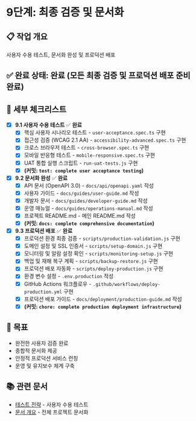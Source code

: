 # 9단계: 최종 검증 및 문서화

## 📋 작업 개요

사용자 수용 테스트, 문서화 완성 및 프로덕션 배포

## ✅ 완료 상태: **완료** (모든 최종 검증 및 프로덕션 배포 준비 완료)

## 📝 세부 체크리스트

- [x] **9.1 사용자 수용 테스트** ✅ **완료**
  - [x] 핵심 사용자 시나리오 테스트 - `user-acceptance.spec.ts` 구현
  - [x] 접근성 검증 (WCAG 2.1 AA) - `accessibility-advanced.spec.ts` 구현
  - [x] 크로스 브라우저 테스트 - `cross-browser.spec.ts` 구현
  - [x] 모바일 반응형 테스트 - `mobile-responsive.spec.ts` 구현
  - [x] UAT 통합 실행 스크립트 - `run-uat-tests.js` 구현
  - [x] **(커밋: `test: complete user acceptance testing`)**

- [x] **9.2 문서화 완성** ✅ **완료**
  - [x] API 문서 (OpenAPI 3.0) - `docs/api/openapi.yaml` 작성
  - [x] 사용자 가이드 - `docs/guides/user-guide.md` 작성
  - [x] 개발자 문서 - `docs/guides/developer-guide.md` 작성
  - [x] 운영 매뉴얼 - `docs/guides/operations-manual.md` 작성
  - [x] 프로젝트 README.md - 메인 README.md 작성
  - [x] **(커밋: `docs: complete comprehensive documentation`)**

- [x] **9.3 프로덕션 배포** ✅ **완료**
  - [x] 프로덕션 환경 최종 검증 - `scripts/production-validation.js` 구현
  - [x] 도메인 설정 및 SSL 인증서 - `scripts/setup-domain.js` 구현
  - [x] 모니터링 및 알람 설정 확인 - `scripts/monitoring-setup.js` 구현
  - [x] 백업 및 재해 복구 계획 - `scripts/backup-restore.js` 구현
  - [x] 프로덕션 배포 자동화 - `scripts/deploy-production.js` 구현
  - [x] 환경 변수 설정 - `.env.production` 작성
  - [x] GitHub Actions 워크플로우 - `.github/workflows/deploy-production.yml` 구현
  - [x] 프로덕션 배포 가이드 - `docs/deployment/production-guide.md` 작성
  - [x] **(커밋: `chore: complete production deployment infrastructure`)**

## 🎯 목표

- 완전한 사용자 검증 완료
- 종합적 문서화 제공
- 안정적 프로덕션 서비스 런칭
- 운영 및 유지보수 체계 구축

## 📚 관련 문서

- [테스트 전략](../design/10-testing.md) - 사용자 수용 테스트
- [문서 개요](../design/01-overview.md) - 전체 프로젝트 문서화
